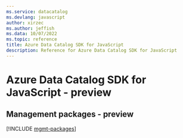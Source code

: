 ```yaml
---
ms.service: datacatalog
ms.devlang: javascript
author: xirzec
ms.author: jeffish
ms.data: 10/07/2022
ms.topic: reference
title: Azure Data Catalog SDK for JavaScript
description: Reference for Azure Data Catalog SDK for JavaScript
---
```

# Azure Data Catalog SDK for JavaScript - preview

## Management packages - preview
[!INCLUDE [mgmt-packages](data-catalog-mgmt-index.md)]
